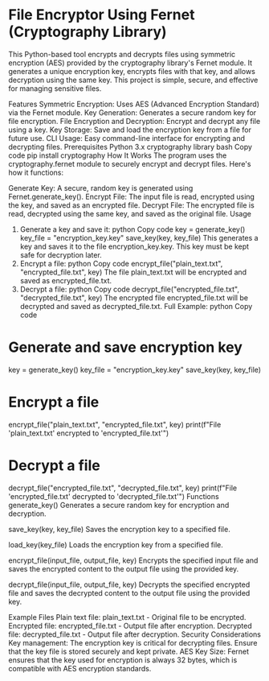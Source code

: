 # File Encryptor Using Fernet (Cryptography Library)

This Python-based tool encrypts and decrypts files using symmetric encryption (AES) provided by the cryptography library's Fernet module. It generates a unique encryption key, encrypts files with that key, and allows decryption using the same key. This project is simple, secure, and effective for managing sensitive files.

Features
Symmetric Encryption: Uses AES (Advanced Encryption Standard) via the Fernet module.
Key Generation: Generates a secure random key for file encryption.
File Encryption and Decryption: Encrypt and decrypt any file using a key.
Key Storage: Save and load the encryption key from a file for future use.
CLI Usage: Easy command-line interface for encrypting and decrypting files.
Prerequisites
Python 3.x
cryptography library
bash
Copy code
pip install cryptography
How It Works
The program uses the cryptography.fernet module to securely encrypt and decrypt files. Here's how it functions:

Generate Key: A secure, random key is generated using Fernet.generate_key().
Encrypt File: The input file is read, encrypted using the key, and saved as an encrypted file.
Decrypt File: The encrypted file is read, decrypted using the same key, and saved as the original file.
Usage
1. Generate a key and save it:
python
Copy code
key = generate_key()
key_file = "encryption_key.key"
save_key(key, key_file)
This generates a key and saves it to the file encryption_key.key. This key must be kept safe for decryption later.
2. Encrypt a file:
python
Copy code
encrypt_file("plain_text.txt", "encrypted_file.txt", key)
The file plain_text.txt will be encrypted and saved as encrypted_file.txt.
3. Decrypt a file:
python
Copy code
decrypt_file("encrypted_file.txt", "decrypted_file.txt", key)
The encrypted file encrypted_file.txt will be decrypted and saved as decrypted_file.txt.
Full Example:
python
Copy code
# Generate and save encryption key
key = generate_key()
key_file = "encryption_key.key"
save_key(key, key_file)

# Encrypt a file
encrypt_file("plain_text.txt", "encrypted_file.txt", key)
print(f"File 'plain_text.txt' encrypted to 'encrypted_file.txt'")

# Decrypt a file
decrypt_file("encrypted_file.txt", "decrypted_file.txt", key)
print(f"File 'encrypted_file.txt' decrypted to 'decrypted_file.txt'")
Functions
generate_key()
Generates a secure random key for encryption and decryption.

save_key(key, key_file)
Saves the encryption key to a specified file.

load_key(key_file)
Loads the encryption key from a specified file.

encrypt_file(input_file, output_file, key)
Encrypts the specified input file and saves the encrypted content to the output file using the provided key.

decrypt_file(input_file, output_file, key)
Decrypts the specified encrypted file and saves the decrypted content to the output file using the provided key.

Example Files
Plain text file: plain_text.txt - Original file to be encrypted.
Encrypted file: encrypted_file.txt - Output file after encryption.
Decrypted file: decrypted_file.txt - Output file after decryption.
Security Considerations
Key management: The encryption key is critical for decrypting files. Ensure that the key file is stored securely and kept private.
AES Key Size: Fernet ensures that the key used for encryption is always 32 bytes, which is compatible with AES encryption standards.

